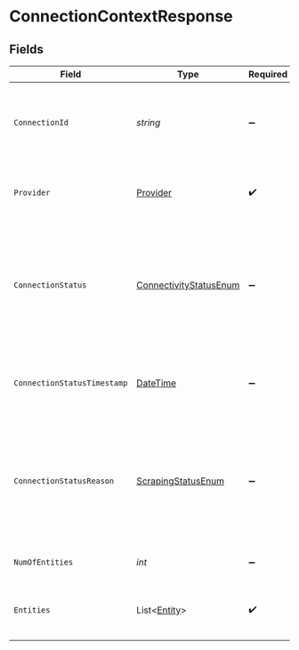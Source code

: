 # ConnectionContextResponse


## Fields

| Field                                                                                                                      | Type                                                                                                                       | Required                                                                                                                   | Description                                                                                                                |
| -------------------------------------------------------------------------------------------------------------------------- | -------------------------------------------------------------------------------------------------------------------------- | -------------------------------------------------------------------------------------------------------------------------- | -------------------------------------------------------------------------------------------------------------------------- |
| `ConnectionId`                                                                                                             | *string*                                                                                                                   | :heavy_minus_sign:                                                                                                         | The Deck Connection ID associated with the access token data being requested                                               |
| `Provider`                                                                                                                 | [Provider](../../Models/Components/Provider.md)                                                                            | :heavy_check_mark:                                                                                                         | The data source associated to this connectiond                                                                             |
| `ConnectionStatus`                                                                                                         | [ConnectivityStatusEnum](../../Models/Components/ConnectivityStatusEnum.md)                                                | :heavy_minus_sign:                                                                                                         | Represents the current connection health status between the system and the data source, such as Connected or Disconnected. |
| `ConnectionStatusTimestamp`                                                                                                | [DateTime](https://learn.microsoft.com/en-us/dotnet/api/system.datetime?view=net-5.0)                                      | :heavy_minus_sign:                                                                                                         | The UTC timestamp of when the connectivity status was last updated.                                                        |
| `ConnectionStatusReason`                                                                                                   | [ScrapingStatusEnum](../../Models/Components/ScrapingStatusEnum.md)                                                        | :heavy_minus_sign:                                                                                                         | Represents the most recent scraping result for this connection, providing additional context to the connectivity status.   |
| `NumOfEntities`                                                                                                            | *int*                                                                                                                      | :heavy_minus_sign:                                                                                                         | Represents the number of accounts.                                                                                         |
| `Entities`                                                                                                                 | List<[Entity](../../Models/Components/Entity.md)>                                                                          | :heavy_check_mark:                                                                                                         | A list of entities associated with this connection.                                                                        |